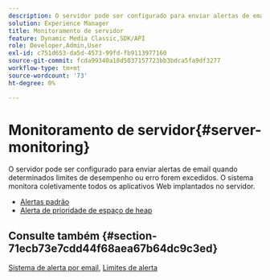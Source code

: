 ```yaml
---
description: O servidor pode ser configurado para enviar alertas de email quando determinados limites de desempenho ou erro forem excedidos. O sistema monitora coletivamente todos os aplicativos Web implantados no servidor.
solution: Experience Manager
title: Monitoramento de servidor
feature: Dynamic Media Classic,SDK/API
role: Developer,Admin,User
exl-id: c751d653-da5d-4573-99fd-fb9113977160
source-git-commit: fcda99340a18d5037157723bb3bdca5fa9df3277
workflow-type: tm+mt
source-wordcount: '73'
ht-degree: 0%

---
```


# Monitoramento de servidor{#server-monitoring}

O servidor pode ser configurado para enviar alertas de email quando determinados limites de desempenho ou erro forem excedidos. O sistema monitora coletivamente todos os aplicativos Web implantados no servidor.

* [Alertas padrão](r-standard-alerts.md)
* [Alerta de prioridade de espaço de heap](c-heap-space-priority-alert.md)

## Consulte também {#section-71ecb73e7cdd44f68aea67b64dc9c3ed}

[Sistema de alerta por email](../../../../is-api/image-serving-api-ref/c-configuration-and-administration/c-server-settings/r-monitoring-and-alerting-system.md#reference-4b604b5f8b014ecca89cf55d8ebb2d39), [Limites de alerta](../../../../is-api/image-serving-api-ref/c-configuration-and-administration/c-server-settings/r-alert-thresholds.md#reference-a77d3f92f456419a878bf18782d38922)
